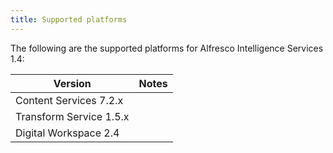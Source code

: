 ```yaml
---
title: Supported platforms
---
```


The following are the supported platforms for Alfresco Intelligence Services 1.4:

| Version | Notes |
| ------- | ----- |
| Content Services 7.2.x | |
| Transform Service 1.5.x | |
| Digital Workspace 2.4 | |
